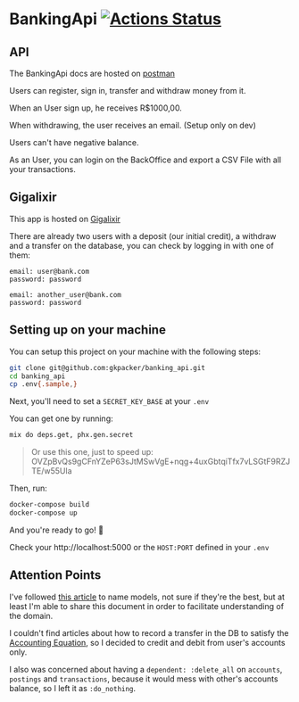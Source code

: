 # BankingApi [![Actions Status](https://github.com/gkpacker/banking_api/workflows/Elixir%20CI/badge.svg)](https://github.com/gkpacker/banking_api/actions)
## API
The BankingApi docs are hosted on [postman](https://documenter.getpostman.com/view/4048367/TVCjwkrU)

Users can register, sign in, transfer and withdraw money from it.

When an User sign up, he receives R$1000,00.

When withdrawing, the user receives an email. (Setup only on dev)

Users can't have negative balance.

As an User, you can login on the BackOffice and export a CSV File with all your transactions.

## Gigalixir
This app is hosted on [Gigalixir](https://gkpacker-banking-api.gigalixirapp.com/)

There are already two users with a deposit (our initial credit), a withdraw and a transfer on the database, you can check by logging in with one of them:

```
email: user@bank.com
password: password
```
```
email: another_user@bank.com
password: password
```

## Setting up on your machine
You can setup this project on your machine with the following steps:

```bash
git clone git@github.com:gkpacker/banking_api.git
cd banking_api
cp .env{.sample,}
```
Next, you'll need to set a `SECRET_KEY_BASE` at your `.env`

You can get one by running:
```bash
mix do deps.get, phx.gen.secret
```
> Or use this one, just to speed up: OVZpBvQs9gCFnYZeP63sJtMSwVgE+nqg+4uxGbtqiTfx7vLSGtF9RZJTE/w55Ula

Then, run:
```bash
docker-compose build
docker-compose up
```
And you're ready to go! 🚀

Check your http://localhost:5000 or the `HOST:PORT` defined in your `.env`

## Attention Points
I've followed [this article](https://beancount.github.io/docs/the_double_entry_counting_method.html#introduction) to name models, not sure if they're the best, but at least I'm able to share this document in order to facilitate understanding of the domain.

I couldn't find articles about how to record a transfer in the DB to satisfy the [Accounting Equation](https://en.wikipedia.org/wiki/Accounting_equation), so I decided to credit and debit from user's accounts only.

I also was concerned about having a `dependent: :delete_all` on `accounts`, `postings` and `transactions`, because it would mess with other's accounts balance, so I left it as `:do_nothing`.
